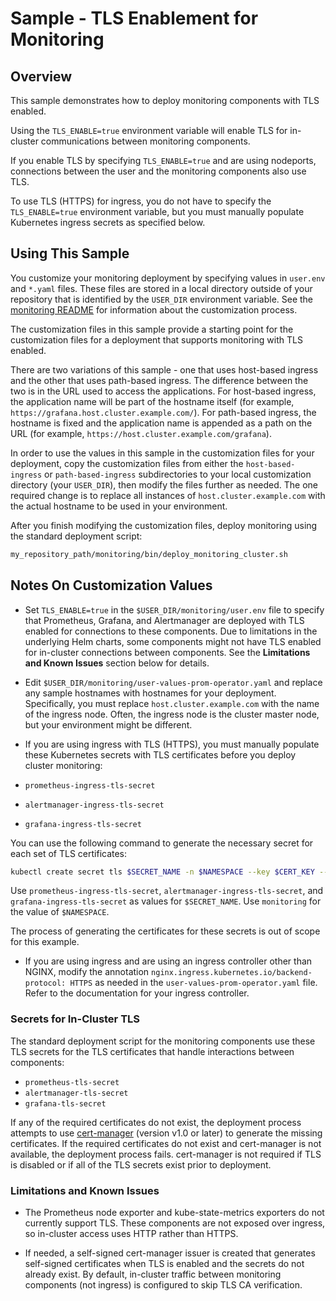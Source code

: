 # Sample - TLS Enablement for Monitoring

## Overview

This sample demonstrates how to deploy monitoring components with TLS enabled.

Using the `TLS_ENABLE=true` environment variable will enable TLS for in-cluster
communications between monitoring components.

If you enable TLS by specifying `TLS_ENABLE=true` and are using nodeports,
connections between the user and the monitoring components also use TLS.

To use TLS (HTTPS) for ingress, you do not have to specify the
`TLS_ENABLE=true` environment variable, but you must manually populate
Kubernetes ingress secrets as specified below.

## Using This Sample

You customize your monitoring deployment by specifying values in `user.env` and
`*.yaml` files. These files are stored in a local directory outside of your
repository that is identified by the `USER_DIR` environment variable. See the
[monitoring README](../../../monitoring/README.md#mon_custom) for information
about the customization process.

The customization files in this sample provide a starting point for the
customization files for a deployment that supports monitoring with TLS enabled.

There are two variations of this sample - one that uses host-based ingress and
the other that uses path-based ingress. The difference between the two is
in the URL used to access the applications. For host-based ingress, the
application name will be part of the hostname itself (for example,
`https://grafana.host.cluster.example.com/`). For path-based ingress, the
hostname is fixed and the application name is appended as a path on the URL
(for example, `https://host.cluster.example.com/grafana`).

In order to use the values in this sample in the customization files for your
deployment, copy the customization files from either the `host-based-ingress`
or `path-based-ingress` subdirectories to your local customization directory
(your `USER_DIR`), then modify the files further as needed. The one required
change is to replace all instances of `host.cluster.example.com` with the
actual hostname to be used in your environment.

After you finish modifying the customization files, deploy monitoring using the
standard deployment script:

```bash
my_repository_path/monitoring/bin/deploy_monitoring_cluster.sh
```

## Notes On Customization Values

* Set `TLS_ENABLE=true` in the `$USER_DIR/monitoring/user.env` file to specify
that Prometheus, Grafana, and Alertmanager are deployed with TLS enabled for
connections to these components. Due to limitations in the underlying Helm
charts, some components might not have TLS enabled for in-cluster connections
between components. See the **Limitations and Known Issues** section below for
details.

* Edit `$USER_DIR/monitoring/user-values-prom-operator.yaml` and replace any
sample hostnames with hostnames for your deployment. Specifically, you must
replace `host.cluster.example.com` with the name of the ingress node. Often,
the ingress node is the cluster master node, but your environment might be different.

* If you are using ingress with TLS (HTTPS), you must manually populate these
Kubernetes secrets with TLS certificates before you deploy cluster monitoring:

* `prometheus-ingress-tls-secret`
* `alertmanager-ingress-tls-secret`
* `grafana-ingress-tls-secret`

You can use the following command to generate the necessary secret for each set
of TLS certificates:

```bash
kubectl create secret tls $SECRET_NAME -n $NAMESPACE --key $CERT_KEY --cert $CERT_FILE
```

Use `prometheus-ingress-tls-secret`, `alertmanager-ingress-tls-secret`, and
`grafana-ingress-tls-secret` as values for `$SECRET_NAME`. Use `monitoring` for
the value of `$NAMESPACE`.

The process of generating the certificates for these secrets is out of scope for
this example.

* If you are using ingress and are using an ingress controller other than NGINX,
modify the annotation `nginx.ingress.kubernetes.io/backend-protocol: HTTPS` as
needed in the `user-values-prom-operator.yaml` file. Refer to the documentation
for your ingress controller.

### Secrets for In-Cluster TLS

The standard deployment script for the monitoring components use these TLS
secrets for the TLS certificates that handle interactions between components:

* `prometheus-tls-secret`
* `alertmanager-tls-secret`
* `grafana-tls-secret`

If any of the required certificates do not exist, the deployment process
attempts to use [cert-manager](https://cert-manager.io/) (version v1.0 or
later) to generate the missing certificates. If the required certificates
do not exist and cert-manager is not available, the deployment process fails.
cert-manager is not required if TLS is disabled or if all of the TLS secrets
exist prior to deployment.

### Limitations and Known Issues

* The Prometheus node exporter and kube-state-metrics exporters do not
currently support TLS. These components are not exposed over ingress, so
in-cluster access uses HTTP rather than HTTPS.

* If needed, a self-signed cert-manager issuer is created that generates
self-signed certificates when TLS is enabled and the secrets do not already
exist. By default, in-cluster traffic between monitoring components
(not ingress) is configured to skip TLS CA verification.
